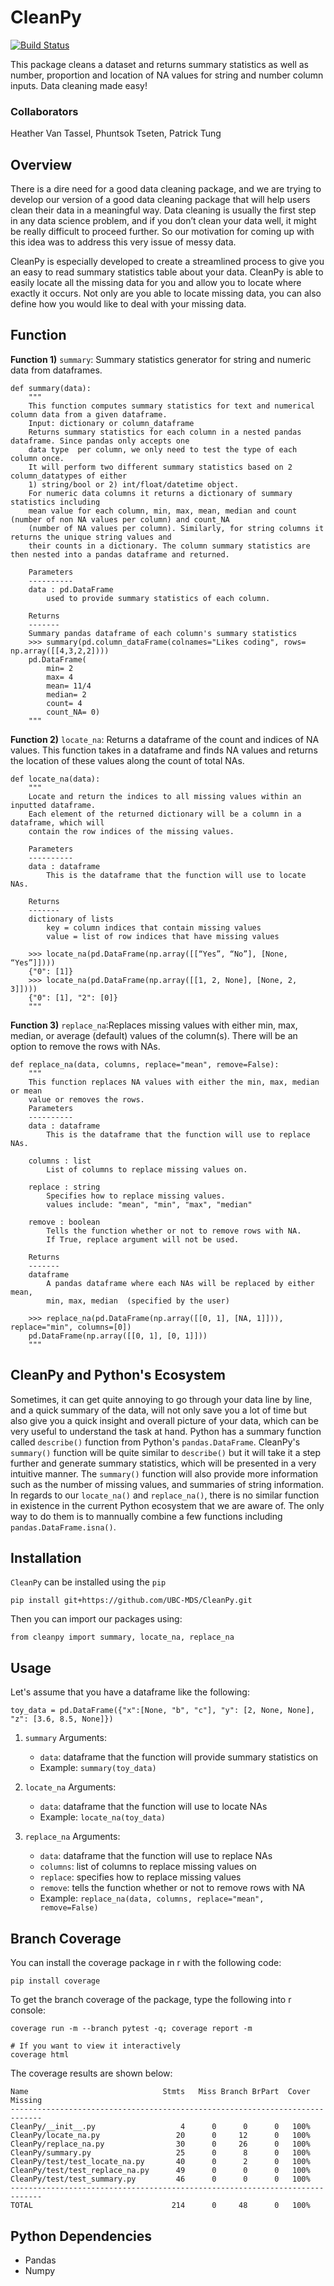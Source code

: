 # CleanPy 
[![Build Status](https://travis-ci.org/tungpatrick/CleanPy.svg?branch=master)](https://travis-ci.org/tungpatrick/CleanPy)

This package cleans a dataset and returns summary statistics as well as number, proportion and location of NA values for string and number column inputs. Data cleaning made easy!

### Collaborators
Heather Van Tassel, Phuntsok Tseten, Patrick Tung

## Overview
There is a dire need for a good data cleaning package, and we are trying to develop our version of a good data cleaning package that will help users clean their data in a meaningful way. Data cleaning is usually the first step in any data science problem, and if you don’t clean your data well, it might be really difficult to proceed further. So our motivation for coming up with this idea was to address this very issue of messy data.

CleanPy is especially developed to create a streamlined process to give you an easy to read summary statistics table about your data. CleanPy is able to easily locate all the missing data for you and allow you to locate where exactly it occurs. Not only are you able to locate missing data, you can also define how you would like to deal with your missing data. 

## Function
**Function 1)** `summary`: Summary statistics generator for string and numeric data from dataframes.
```
def summary(data):
    """
    This function computes summary statistics for text and numerical column data from a given dataframe.
    Input: dictionary or column_dataframe
    Returns summary statistics for each column in a nested pandas dataframe. Since pandas only accepts one 
    data type  per column, we only need to test the type of each column once.
    It will perform two different summary statistics based on 2 column_datatypes of either
    1) string/bool or 2) int/float/datetime object. 
    For numeric data columns it returns a dictionary of summary statistics including
    mean value for each column, min, max, mean, median and count (number of non NA values per column) and count_NA
    (number of NA values per column). Similarly, for string columns it returns the unique string values and
    their counts in a dictionary. The column summary statistics are then nested into a pandas dataframe and returned.
    
    Parameters
    ----------
    data : pd.DataFrame
        used to provide summary statistics of each column.
    
    Returns
    -------
    Summary pandas dataframe of each column's summary statistics
    >>> summary(pd.column_dataFrame(colnames="Likes coding", rows= np.array([[4,3,2,2])))
    pd.DataFrame(
        min= 2
        max= 4
        mean= 11/4
        median= 2
        count= 4
        count_NA= 0)
    """
```

**Function 2)** `locate_na`: Returns a dataframe of the count and indices of NA values. This function takes in a dataframe and finds NA values and returns the location of these values along the count of total NAs.

```
def locate_na(data):
    """ 
    Locate and return the indices to all missing values within an inputted dataframe. 
    Each element of the returned dictionary will be a column in a dataframe, which will 
    contain the row indices of the missing values.
    
    Parameters
    ----------
    data : dataframe
        This is the dataframe that the function will use to locate NAs.
        
    Returns
    -------
    dictionary of lists 
        key = column indices that contain missing values
        value = list of row indices that have missing values
        
    >>> locate_na(pd.DataFrame(np.array([[“Yes”, “No”], [None, “Yes”]])))
    {"0": [1]}
    >>> locate_na(pd.DataFrame(np.array([[1, 2, None], [None, 2, 3]])))
    {"0": [1], "2": [0]}
    """
```

**Function 3)** `replace_na`:Replaces missing values with either min, max, median, or average (default) values of the column(s). There will be an option to remove the rows with NAs.

```
def replace_na(data, columns, replace="mean", remove=False):
    """
    This function replaces NA values with either the min, max, median or mean
    value or removes the rows.
    Parameters
    ----------
    data : dataframe
        This is the dataframe that the function will use to replace NAs.
        
    columns : list
        List of columns to replace missing values on.
        
    replace : string
        Specifies how to replace missing values.
        values include: "mean", "min", "max", "median"
    
    remove : boolean
        Tells the function whether or not to remove rows with NA.
        If True, replace argument will not be used.
        
    Returns
    -------
    dataframe
        A pandas dataframe where each NAs will be replaced by either mean,
        min, max, median  (specified by the user)
    
    >>> replace_na(pd.DataFrame(np.array([[0, 1], [NA, 1]])), replace="min", columns=[0])
    pd.DataFrame(np.array([[0, 1], [0, 1]]))
    """
```

## CleanPy and Python's Ecosystem
Sometimes, it can get quite annoying  to go through your data line by line, and a quick summary of the data, will not only save you a lot of time but also give you a quick insight and overall picture of your data, which can be very useful to understand the task at hand. Python has a summary function called  `describe()` function from Python's `pandas.DataFrame`. CleanPy's `summary()` function will be quite similar to `describe()` but it will take it a step further and generate summary statistics, which will be presented in a very intuitive manner. The `summary()` function will also provide more information such as the number of missing values, and summaries of string information. In regards to our `locate_na()` and `replace_na()`, there is no similar function in existence in the current Python ecosystem that we are aware of. The only way to do them is to mannually combine a few functions including `pandas.DataFrame.isna()`.

## Installation
`CleanPy` can be installed using the `pip`
```
pip install git+https://github.com/UBC-MDS/CleanPy.git
```

Then you can import our packages using:
```
from cleanpy import summary, locate_na, replace_na
```

## Usage
Let's assume that you have a dataframe like the following:
```{python}
toy_data = pd.DataFrame({"x":[None, "b", "c"], "y": [2, None, None], "z": [3.6, 8.5, None]})
```
1. `summary`
Arguments: 
    - `data`: dataframe that the function will provide summary statistics on
    - Example: `summary(toy_data)`
  
2. `locate_na`
Arguments:
    - `data`: dataframe that the function will use to locate NAs
    - Example: `locate_na(toy_data)`

3. `replace_na`
Arguments:
    - `data`: dataframe that the function will use to replace NAs
    - `columns`: list of columns to replace missing values on
    - `replace`: specifies how to replace missing values
    - `remove`: tells the function whether or not to remove rows with NA
    - Example: `replace_na(data, columns, replace="mean", remove=False)`
    
## Branch Coverage
You can install the coverage package in r with the following code:
```
pip install coverage
```
To get the branch coverage of the package, type the following into r console:
```
coverage run -m --branch pytest -q; coverage report -m

# If you want to view it interactively
coverage html
```

The coverage results are shown below:
```
Name                              Stmts   Miss Branch BrPart  Cover   Missing
-----------------------------------------------------------------------------
CleanPy/__init__.py                   4      0      0      0   100%
CleanPy/locate_na.py                 20      0     12      0   100%
CleanPy/replace_na.py                30      0     26      0   100%
CleanPy/summary.py                   25      0      8      0   100%
CleanPy/test/test_locate_na.py       40      0      2      0   100%
CleanPy/test/test_replace_na.py      49      0      0      0   100%
CleanPy/test/test_summary.py         46      0      0      0   100%
-----------------------------------------------------------------------------
TOTAL                               214      0     48      0   100%
```

## Python Dependencies
- Pandas
- Numpy
